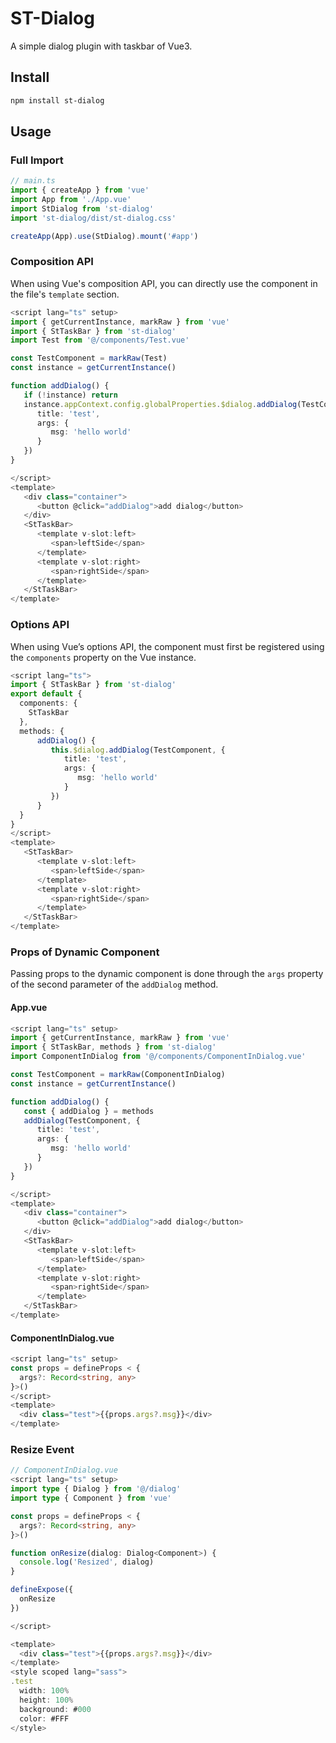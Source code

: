 # ST-Dialog

A simple dialog plugin with taskbar of Vue3.

## Install

```bash
npm install st-dialog
```

## Usage

### Full Import

```ts
// main.ts
import { createApp } from 'vue'
import App from './App.vue'
import StDialog from 'st-dialog'
import 'st-dialog/dist/st-dialog.css'

createApp(App).use(StDialog).mount('#app')
```

### Composition API

When using Vue's composition API, you can directly use the component in the file's `template` section.

```ts
<script lang="ts" setup>
import { getCurrentInstance, markRaw } from 'vue'
import { StTaskBar } from 'st-dialog'
import Test from '@/components/Test.vue'

const TestComponent = markRaw(Test)
const instance = getCurrentInstance()

function addDialog() {
   if (!instance) return
   instance.appContext.config.globalProperties.$dialog.addDialog(TestComponent, {
      title: 'test',
      args: {
         msg: 'hello world'
      }
   })
}

</script>
<template>
   <div class="container">
      <button @click="addDialog">add dialog</button>
   </div>
   <StTaskBar>
      <template v-slot:left>
         <span>leftSide</span>
      </template>
      <template v-slot:right>
         <span>rightSide</span>
      </template>
   </StTaskBar>
</template>
```

### Options API

When using Vue’s options API, the component must first be registered using the `components` property on the Vue instance.

```ts
<script lang="ts">
import { StTaskBar } from 'st-dialog'
export default {
  components: {
    StTaskBar
  },
  methods: {
      addDialog() {
         this.$dialog.addDialog(TestComponent, {
            title: 'test',
            args: {
               msg: 'hello world'
            }
         })
      }
  }
}
</script>
<template>
   <StTaskBar>
      <template v-slot:left>
         <span>leftSide</span>
      </template>
      <template v-slot:right>
         <span>rightSide</span>
      </template>
   </StTaskBar>
</template>
```

### Props of Dynamic Component

Passing props to the dynamic component is done through the `args` property of the second parameter of the `addDialog` method.


#### App.vue
```ts
<script lang="ts" setup>
import { getCurrentInstance, markRaw } from 'vue'
import { StTaskBar, methods } from 'st-dialog'
import ComponentInDialog from '@/components/ComponentInDialog.vue'

const TestComponent = markRaw(ComponentInDialog)
const instance = getCurrentInstance()

function addDialog() {
   const { addDialog } = methods
   addDialog(TestComponent, {
      title: 'test',
      args: {
         msg: 'hello world'
      }
   })
}

</script>
<template>
   <div class="container">
      <button @click="addDialog">add dialog</button>
   </div>
   <StTaskBar>
      <template v-slot:left>
         <span>leftSide</span>
      </template>
      <template v-slot:right>
         <span>rightSide</span>
      </template>
   </StTaskBar>
</template>
```
#### ComponentInDialog.vue

```ts
<script lang="ts" setup>
const props = defineProps < {
  args?: Record<string, any>
}>()
</script>
<template>
  <div class="test">{{props.args?.msg}}</div>
</template>
```


### Resize Event

```ts
// ComponentInDialog.vue
<script lang="ts" setup>
import type { Dialog } from '@/dialog'
import type { Component } from 'vue'

const props = defineProps < {
  args?: Record<string, any>
}>()

function onResize(dialog: Dialog<Component>) {
  console.log('Resized', dialog)
}

defineExpose({
  onResize
})

</script>

<template>
  <div class="test">{{props.args?.msg}}</div>
</template>
<style scoped lang="sass">
.test
  width: 100%
  height: 100%
  background: #000
  color: #FFF
</style>
```